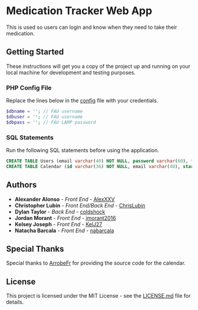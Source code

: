 # Medication Tracker Web App

This is used so users can login and know when they need to take their medication.

## Getting Started

These instructions will get you a copy of the project up and running on your local machine for development and testing purposes.

### PHP Config File

Replace the lines below in the [config](https://github.com/ChrisLubin/Medication-Tracker-Web-App/tree/master/App/php/config.php) file with your credentials.

```php
$dbname = ''; // FAU username
$dbuser = ''; // FAU username
$dbpass = ''; // FAU LAMP password
```

### SQL Statements

Run the following SQL statements before using the application.

```sql
CREATE TABLE Users (email varchar(40) NOT NULL, password varchar(60), firstName varchar(20), lastName varchar(20), phone int(15), isDoc bool, PRIMARY KEY(email));
CREATE TABLE Calendar (id varchar(36) NOT NULL, email varchar(40), start int(15), duration int(2), title varchar(40), content varchar(40), category varchar(20), PRIMARY KEY(id), FOREIGN KEY(email) REFERENCES Users(email));
```

## Authors

- **Alexander Alonso** - _Front End_ - [AlexXXV](https://github.com/AlexXXV)
- **Christopher Lubin** - _Front End/Back End_ - [ChrisLubin](https://github.com/ChrisLubin)
- **Dylan Taylor** - _Back End_ - [coldshock](https://github.com/coldshock)
- **Jordan Morant** - _Front End_ - [jmorant2016](https://github.com/jmorant2016)
- **Kelsey Joseph** - _Front End_ - [KelJ27](https://github.com/KelJ27)
- **Natacha Barcala** - _Front End_ - [nabarcala](https://github.com/nabarcala)

## Special Thanks

Special thanks to [ArrobeFr](https://github.com/ArrobeFr) for providing the source code for the calendar.

## License

This project is licensed under the MIT License - see the [LICENSE.md](https://github.com/ChrisLubin/Medication-Tracker-Web-App/blob/master/LICENSE) file for details.